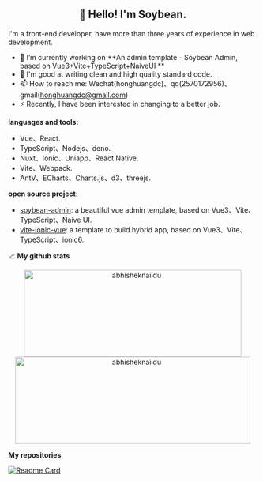 <h2 align="center">👋 Hello! I'm Soybean.</h2>


I'm a front-end developer, have more than three years of experience in web development.

- 🔭 I’m currently working on **An admin template - Soybean Admin, based on Vue3+Vite+TypeScript+NaiveUI **
- 🌱 I'm good at writing clean and high quality standard code.
- 📫 How to reach me: Wechat(honghuangdc)、qq(2570172956)、gmail(honghuangdc@gmail.com)
- ⚡ Recently, I have been interested in changing to a better job.

**languages and tools:**  

- Vue、React.
- TypeScript、Nodejs、deno.
- Nuxt、Ionic、Uniapp、React Native.
- Vite、Webpack.
- AntV、ECharts、Charts.js、d3、threejs.


**open source project:**  
- [soybean-admin](https://github.com/honghuangdc/soybean-admin): a beautiful vue admin template, based on Vue3、Vite、TypeScript、Naive UI.
- [vite-ionic-vue](https://github.com/honghuangdc/vite-ionic-vue): a template to build hybrid app, based on Vue3、Vite、TypeScript、ionic6.


📈  **My github stats**

<p align="center"> 
  <img width="440" height="176" src="https://github-readme-stats.vercel.app/api?username=honghuangdc&show_icons=true&icon_color=ffb300&bg_color=30,e96443,904e95&title_color=fdd835&text_color=fdd835&layout=compact" alt="abhisheknaiidu" />
  <img width="476" height="176" src="https://github-readme-stats.vercel.app/api/top-langs?username=honghuangdc&hide=handlebars&langs_count=8&layout=compact&bg_color=30,e96443,904e95&title_color=fff&text_color=fff" alt="abhisheknaiidu" />
</p>

**My repositories**

[![Readme Card](https://github-readme-stats.vercel.app/api/pin/?username=honghuangdc&repo=soybean-admin)](https://github.com/honghuangdc/soybean-admin)

